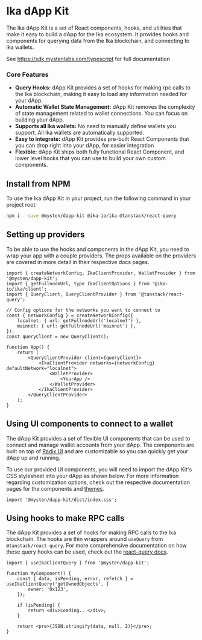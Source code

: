 # Ika dApp Kit

The Ika dApp Kit is a set of React components, hooks, and utilities that make it easy to build a
dApp for the Ika ecosystem. It provides hooks and components for querying data from the Ika
blockchain, and connecting to Ika wallets.

See https://sdk.mystenlabs.com/typescript for full documentation

### Core Features

- **Query Hooks:** dApp Kit provides a set of hooks for making rpc calls to the Ika blockchain,
  making it easy to load any information needed for your dApp.
- **Automatic Wallet State Management:** dApp Kit removes the complexity of state management related
  to wallet connections. You can focus on building your dApp.
- **Supports all Ika wallets:** No need to manually define wallets you support. All Ika wallets are
  automatically supported.
- **Easy to integrate:** dApp Kit provides pre-built React Components that you can drop right into
  your dApp, for easier integration
- **Flexible:** dApp Kit ships both fully functional React Component, and lower level hooks that you
  can use to build your own custom components.

## Install from NPM

To use the Ika dApp Kit in your project, run the following command in your project root:

```sh npm2yarn
npm i --save @mysten/dapp-kit @ika-io/ika @tanstack/react-query
```

## Setting up providers

To be able to use the hooks and components in the dApp Kit, you need to wrap your app with a couple
providers. The props available on the providers are covered in more detail in their respective docs
pages.

```tsx
import { createNetworkConfig, IkaClientProvider, WalletProvider } from '@mysten/dapp-kit';
import { getFullnodeUrl, type IkaClientOptions } from '@ika-io/ika/client';
import { QueryClient, QueryClientProvider } from '@tanstack/react-query';

// Config options for the networks you want to connect to
const { networkConfig } = createNetworkConfig({
	localnet: { url: getFullnodeUrl('localnet') },
	mainnet: { url: getFullnodeUrl('mainnet') },
});
const queryClient = new QueryClient();

function App() {
	return (
		<QueryClientProvider client={queryClient}>
			<IkaClientProvider networks={networkConfig} defaultNetwork="localnet">
				<WalletProvider>
					<YourApp />
				</WalletProvider>
			</IkaClientProvider>
		</QueryClientProvider>
	);
}
```

## Using UI components to connect to a wallet

The dApp Kit provides a set of flexible UI components that can be used to connect and manage wallet
accounts from your dApp. The components are built on top of
[Radix UI](https://www.radix-ui.com/primitives) and are customizable so you can quickly get your
dApp up and running.

To use our provided UI components, you will need to import the dApp Kit's CSS stylesheet into your
dApp as shown below. For more information regarding customization options, check out the respective
documentation pages for the components and [themes](https://sdk.mystenlabs.com/dapp-kit/themes).

```tsx
import '@mysten/dapp-kit/dist/index.css';
```

## Using hooks to make RPC calls

The dApp Kit provides a set of hooks for making RPC calls to the Ika blockchain. The hooks are thin
wrappers around `useQuery` from `@tanstack/react-query`. For more comprehensive documentation on how
these query hooks can be used, check out the
[react-query docs](https://tanstack.com/query/latest/docs/react/overview).

```tsx
import { useIkaClientQuery } from '@mysten/dapp-kit';

function MyComponent() {
	const { data, isPending, error, refetch } = useIkaClientQuery('getOwnedObjects', {
		owner: '0x123',
	});

	if (isPending) {
		return <div>Loading...</div>;
	}

	return <pre>{JSON.stringify(data, null, 2)}</pre>;
}
```
